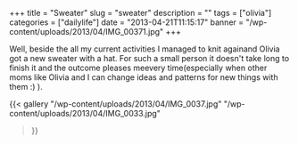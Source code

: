 +++
title = "Sweater"
slug = "sweater"
description = ""
tags = ["olivia"]
categories = ["dailylife"]
date = "2013-04-21T11:15:17"
banner = "/wp-content/uploads/2013/04/IMG_00371.jpg"
+++

Well, beside the all my current activities I managed to knit againand Olivia got a new sweater with a hat. For such a small person it doesn't take long to finish it
and the outcome pleases meevery time(especially when other moms like Olivia and I can change ideas
and patterns for new things with them :) ).

{{< gallery
    "/wp-content/uploads/2013/04/IMG_0037.jpg"
    "/wp-content/uploads/2013/04/IMG_0033.jpg"
>}}
